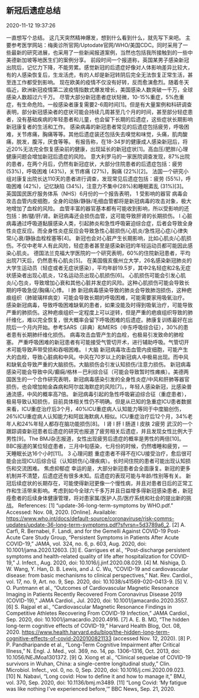 ## 新冠后遗症总结
2020-11-12 19:37:26

一直想写个总结。
这几天突然精神爆发，想到什么看到什么，就先写下来吧。
主要参考医学网站：梅奥诊所官网/Uptodate官网/WHO/美国CDC。同时采用了一些最新的研究进展，也采用了一些新闻报道案例，当然也包括我所接触到的一些中美德新加坡等地医生们的案例分享。
前段时间一个报道称，英国某男子感染新冠出院后，记忆力下降，不能劳累。感觉新冠的后遗症好像对人体影响差异比较大，有的人感染恢复后，生龙活虎，有的人却是新冠转阴后完全无法恢复正常生活，甚至连工作都受到影响。
现在欧美的疫情不仅没有好转，反而愈演愈烈。随着冬天临近，欧洲新冠疫情第二波疫情指数式爆发增长，美国感染人数突破一千万，全球感染人数超过六千万。
尽管大部分新冠患者症状轻微，10-15%重症，5%危重症，有生命危险。一般感染者康复需要2-6周时间[1]。但是有大量案例和科研调查表明，部分新冠感染者的症状可能会持续几周甚至几个月的时间，甚至部分轻症患者，没有基础疾病的年轻患者和儿童，也会留下长期的后遗症，这些症状长期影响新冠康复者的生活和工作。
感染病毒的新冠患者常见的后遗症包括疲劳，呼吸困难，关节疼痛，胸痛等等。其他后遗症装还包括失去嗅觉和味觉，头痛，肌肉酸痛，脱发，腹泻，厌食等等。
有报告称，在18-34岁的健康成人感染新冠后，将近20%无法完全恢复感染前的健康，出现延长的新冠症状[1]。高血压/肥胖/心理健康问题会增加新冠后遗症的风险。
意大利罗马的一家医院调查发现，87%出院的患者，在两个月后，仍然有新冠症状，大部分住院患者的后遗症包括：疲劳 (53%)，呼吸困难 (43%)，关节疼痛 (27%)，胸痛 (22%)[2]。
法国一个研究小组对康复出院长达110天的患者进行调查，发现常见后遗症包括：疲劳 (55%)，呼吸困难 (42%)，记忆缺陷 (34%)，注意力不集中(28%)和睡眠紊乱 (31%)[3]。
英国国民医疗服务体系（NHS）6月份的一个报告表明，
1 受影响的器官
病毒会攻击血管内皮细胞，全身的动脉/静脉/毛细血管都将是新冠病毒的攻击对象，极大地增加了血栓的风险。
血管丰富的器官基本都有可能收到影响，所以受影响的还包括：肺/腿/肝/肾。新冠病毒还会损伤血管，这可能导致肝肾的长期损伤。
l 心脏
病毒通过呼吸道黏膜感染人类，引起肺炎和急性呼吸窘迫综合症，后者会导致全身性炎症反应。而全身性炎症反应会导致急性心脏损伤/心肌炎/急性冠心症/心律失常/心衰/静脉血栓栓塞等[4]。
新冠也会对心脏产生长期影响，比如心肌炎/心肌损伤。不仅中老年人有此风险，轻症患者甚至是感染新冠的年轻运动员都可能因此感染心肌炎。
德国法兰克福大学医院的一个研究表明，60%的住院新冠患者，平均出院71天后，仍然患有心肌炎[5]。
在美国俄亥俄州立大学，26名感染新冠肺炎的大学生运动员（轻症或者无症状感染），平均年龄19.5岁，其中2名轻症和2名无症状感染者出现心肌炎，12名运动员出现心肌损伤[6]。
心肌损伤可能会引发心肌炎/心包炎，导致增加心衰和其他心脏并发症的风险。这种心肌损伤可能会导致长期的呼吸急促/胸痛/心悸。
l 肺
新冠病毒感染导致的肺炎会导致肺泡损伤，这种疤痕组织（肺玻璃样病变）可能会导致长期的呼吸困难，可能需要家用吸氧治疗。
感染新冠病毒，导致呼吸困难缺氧的患者，如果没能及时得到吸氧治疗，可能导致严重的肺损伤。这种疤痕组织一定程度上可以逆转，但是严重的疤痕组织导致的肺纤维化，难以完全恢复，很大概率会留下呼吸困难的后遗症。肺康复训练最好在出院后一个月内开始。参考SARS（非典）和MERS（中东呼吸综合征），30%的患者患有长期肺纤维化损伤。
病毒攻击血管产生的血栓，也极易引发致命的肺栓塞。
严重呼吸困难的新冠患者有可能接受气管切开术，进行辅助呼吸。气管切开术可能导致声带受损和吞咽困难。
l 大脑
新冠病毒攻击血管内皮细胞，可能产生大的血栓，导致心脏病和中风。中风在70岁以上的新冠病人中极易出现。而中风和缺氧会导致严重的大脑损伤。大脑损伤会引发认知损伤/注意力损伤。
新冠病毒感染可能会导致中风/癫痫/格林－巴利综合征（可能会导致暂时性瘫痪）。美德两国医生的一个合作研究表明，新冠病毒感染引发的全身性炎症/中风和肝肺等器官损伤，也会增加帕金森病和阿尔兹海默症的风险[7]。，年轻人感染新冠，比感染普通流感，中风的概率高7倍。
新冠病毒引起的急性呼吸窘迫综合征（重症患者），极易导致认知损伤，目前具体相关性仍不明确。但是从已知的急重症ICU患者数据来看，ICU重症治疗后3个月，40%ICU重症病人认知能力等同于中度脑创伤，26%ICU重症病人认知能力和阿兹海默病人相似。ICU重症治疗后12个月，34%老年人和24%年轻人都存在脑功能损伤[8]。
l 肾
l 肝
l 肠道
l 皮肤
2疲劳
武汉的一个跟踪调查新冠患者后遗症的研究也报道了疲劳相关后遗症，并且发现女性比例大于男性[9]。The BMJ杂志报道，女性出现疲劳后遗症的概率是男性的两倍[10]。BBC报道的某位轻症患者，三月中旬感染，七月份的时候，仍然嗜睡和疲劳，一天睡眠长达16个小时[11]。
3 心理问题
重症患者不得不在ICU接受治疗，愈后很可能会出现ICU后综合征（认知损伤/心理疾病）。长时间住院的患者可能出现认知损伤和交流困难。
焦虑抑郁症
幸运的是，大部分新冠患者会全面康复。新冠的更多机制并不清楚，后遗症还有很多未知。后遗症的表现可能与年龄/性别等有关。
新冠后续症状的长期存在，可能使得新冠更像一个慢性病，并且对患者日后的正常工作和生活带来影响。考虑到如今全球六千多万并且日益增多得新冠感染患者，新冠痊愈者的后续身体健康管理，将对患家属/医护人员/医疗系统和社会的提出新的挑战。
References:
[1] “update-36-long-term-symptoms by WHO.pdf.” Accessed: Nov. 08, 2020. [Online]. Available: https://www.who.int/docs/default-source/coronaviruse/risk-comms-updates/update-36-long-term-symptoms.pdf?sfvrsn=5d3789a6_2.
[2] A. Carfì, R. Bernabei, F. Landi, and for the Gemelli Against COVID-19 Post-Acute Care Study Group, “Persistent Symptoms in Patients After Acute COVID-19,” JAMA, vol. 324, no. 6, p. 603, Aug. 2020, doi: 10.1001/jama.2020.12603.
[3] E. Garrigues et al., “Post-discharge persistent symptoms and health-related quality of life after hospitalization for COVID-19,” J. Infect., Aug. 2020, doi: 10.1016/j.jinf.2020.08.029.
[4] M. Nishiga, D. W. Wang, Y. Han, D. B. Lewis, and J. C. Wu, “COVID-19 and cardiovascular disease: from basic mechanisms to clinical perspectives,” Nat. Rev. Cardiol., vol. 17, no. 9, Art. no. 9, Sep. 2020, doi: 10.1038/s41569-020-0413-9.
[5] V. O. Puntmann et al., “Outcomes of Cardiovascular Magnetic Resonance Imaging in Patients Recently Recovered From Coronavirus Disease 2019 (COVID-19),” JAMA Cardiol., Jul. 2020, doi: 10.1001/jamacardio.2020.3557.
[6] S. Rajpal et al., “Cardiovascular Magnetic Resonance Findings in Competitive Athletes Recovering From COVID-19 Infection,” JAMA Cardiol., Sep. 2020, doi: 10.1001/jamacardio.2020.4916.
[7] A. E. B. MD, “The hidden long-term cognitive effects of COVID-19,” Harvard Health Blog, Oct. 08, 2020. https://www.health.harvard.edu/blog/the-hidden-long-term-cognitive-effects-of-covid-2020100821133 (accessed Nov. 12, 2020).
[8] P. P. Pandharipande et al., “Long-Term Cognitive Impairment after Critical Illness,” N. Engl. J. Med., vol. 369, no. 14, pp. 1306–1316, Oct. 2013, doi: 10.1056/NEJMoa1301372.
[9] Q. Xiong et al., “Clinical sequelae of COVID-19 survivors in Wuhan, China: a single-centre longitudinal study,” Clin. Microbiol. Infect., vol. 0, no. 0, Sep. 2020, doi: 10.1016/j.cmi.2020.09.023.
[10] N. Nabavi, “Long covid: How to define it and how to manage it,” BMJ, vol. 370, Sep. 2020, doi: 10.1136/bmj.m3489.
[11] “Long Covid: ‘My fatigue was like nothing I’ve experienced before,’” BBC News, Sep. 21, 2020.
